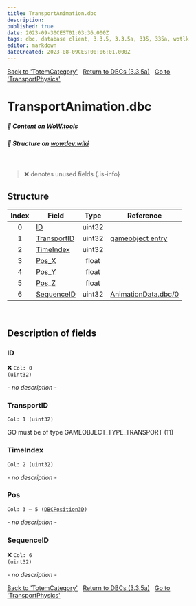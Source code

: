 ```yaml
---
title: TransportAnimation.dbc
description:
published: true
date: 2023-09-30CEST01:03:36.000Z
tags: dbc, database client, 3.3.5, 3.3.5a, 335, 335a, wotlk
editor: markdown
dateCreated: 2023-08-09CEST00:06:01.000Z
---
```

<a href="https://trinitycore.info/files/DBC/335/totemcategory" class="mt-5 v-btn v-btn--depressed v-btn--flat v-btn--outlined theme--light v-size--default darkblue--text text--lighten-3"><span class="v-btn__content"><i aria-hidden="true" class="v-icon notranslate v-icon--left mdi mdi-arrow-left theme--light"></i><span>Back to 'TotemCategory'</span></span></a>&nbsp;&nbsp;&nbsp;<a href="https://trinitycore.info/files/DBC/335/DBC" class="mt-5 v-btn v-btn--depressed v-btn--flat v-btn--outlined theme--light v-size--default darkblue--text text--lighten-3"><span class="v-btn__content"><i aria-hidden="true" class="v-icon notranslate v-icon--left mdi mdi-home-outline theme--light"></i><span>Return to DBCs (3.3.5a)</span></span></a>&nbsp;&nbsp;&nbsp;<a href="https://trinitycore.info/files/DBC/335/transportphysics" class="mt-5 v-btn v-btn--depressed v-btn--flat v-btn--outlined theme--light v-size--default darkblue--text text--lighten-3"><span class="v-btn__content"><span>Go to 'TransportPhysics'</span><i aria-hidden="true" class="v-icon notranslate v-icon--right mdi mdi-arrow-right theme--light"></i></span></a>

# TransportAnimation.dbc
##### :open_book: Content on [WoW.tools](https://wow.tools/dbc/?dbc=transportanimation&build=3.3.5.12340)
##### :pencil: Structure on [wowdev.wiki](https://wowdev.wiki/DB/TransportAnimation)
&nbsp;

> :x: denotes unused fields
{.is-info}


## Structure

| Index | Field | Type | Reference |
| :---: | --- | :---: | --- |
| 0 | [ID](#id-alt) | uint32 |  |
| 1 | [TransportID](#transportid) | uint32 | [gameobject entry](/database/335/world/gameobject_template#entry) |
| 2 | [TimeIndex](#timeindex) | uint32 |  |
| 3 | [Pos_X](#pos) | float |  |
| 4 | [Pos_Y](#pos) | float |  |
| 5 | [Pos_Z](#pos) | float |  |
| 6 | [SequenceID](#sequenceid) | uint32 | [AnimationData.dbc/0](/files/DBC/335/animationdata#id-alt) |
&nbsp;
## Description of fields

### ID <!-- {#id-alt} -->
:x: <code>Col: 0 (uint32)</code>

*- no description -*
&nbsp;

### TransportID
<code>Col: 1 (uint32)</code>

GO must be of type GAMEOBJECT_TYPE_TRANSPORT (11)
&nbsp;

### TimeIndex
<code>Col: 2 (uint32)</code>

*- no description -*
&nbsp;

### Pos
<code>Col: 3 &ndash; 5 ([DBCPosition3D](/how-to/worldposition))</code>

*- no description -*
&nbsp;

### SequenceID
:x: <code>Col: 6 (uint32)</code>

*- no description -*
&nbsp;

<a href="https://trinitycore.info/files/DBC/335/totemcategory" class="mt-5 v-btn v-btn--depressed v-btn--flat v-btn--outlined theme--light v-size--default darkblue--text text--lighten-3"><span class="v-btn__content"><i aria-hidden="true" class="v-icon notranslate v-icon--left mdi mdi-arrow-left theme--light"></i><span>Back to 'TotemCategory'</span></span></a>&nbsp;&nbsp;&nbsp;<a href="https://trinitycore.info/files/DBC/335/DBC" class="mt-5 v-btn v-btn--depressed v-btn--flat v-btn--outlined theme--light v-size--default darkblue--text text--lighten-3"><span class="v-btn__content"><i aria-hidden="true" class="v-icon notranslate v-icon--left mdi mdi-home-outline theme--light"></i><span>Return to DBCs (3.3.5a)</span></span></a>&nbsp;&nbsp;&nbsp;<a href="https://trinitycore.info/files/DBC/335/transportphysics" class="mt-5 v-btn v-btn--depressed v-btn--flat v-btn--outlined theme--light v-size--default darkblue--text text--lighten-3"><span class="v-btn__content"><span>Go to 'TransportPhysics'</span><i aria-hidden="true" class="v-icon notranslate v-icon--right mdi mdi-arrow-right theme--light"></i></span></a>
